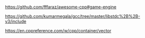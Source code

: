 https://github.com/fffaraz/awesome-cpp#game-engine


https://github.com/kumarmegala/gcc/tree/master/libstdc%2B%2B-v3/include


https://en.cppreference.com/w/cpp/container/vector


